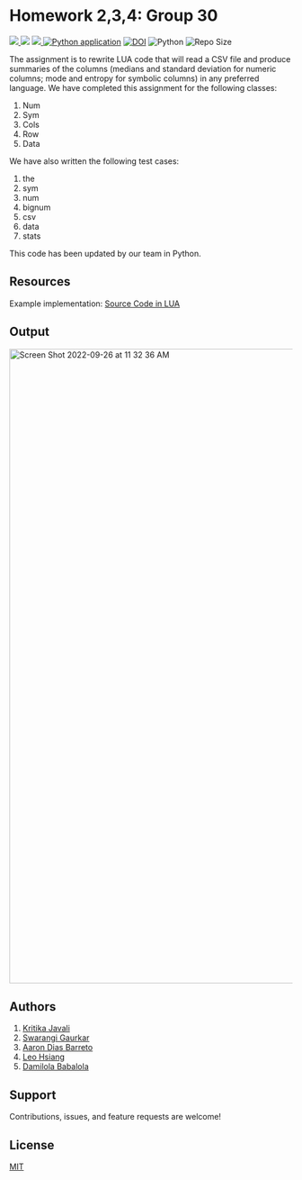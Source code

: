 # Homework 2,3,4: Group 30

<a href="https://github.com/Swarangigaurkar/Group30_Hw2_3_4_5" alt="File count"><img src="https://img.shields.io/github/directory-file-count/swarangigaurkar/group30_hw2_3_4_5?style=plastic"/> </a>
<a href="https://github.com/Swarangigaurkar/Group30_Hw2_3_4_5/blob/main/License.md" alt="LICENSE">
  <img src="https://img.shields.io/github/license/swarangigaurkar/group30_Hw2_3_4_5?style=plastic" /></a>
<a href="https://github.com/Swarangigaurkar/Group30_Hw2_3_4_5/graphs/contributors" alt="Contributors">
<img src="https://img.shields.io/github/contributors/swarangigaurkar/Group30_Hw2_3_4_5?style=plastic"/> </a>
[![Python application](https://github.com/Swarangigaurkar/Group30_Hw2_3_4_5/actions/workflows/python-app.yml/badge.svg?style=plastic?branch=main)](https://github.com/Swarangigaurkar/Group30_Hw2_3_4_5/actions/workflows/python-app.yml)
[![DOI](https://zenodo.org/badge/532051492.svg?style=plastic)](https://zenodo.org/badge/latestdoi/532051492)
![Python](https://img.shields.io/badge/python-v3.8+-yellow.svg)
![Repo Size](https://img.shields.io/github/repo-size/Swarangigaurkar/Group30_Hw2_3_4_5)



The assignment is to rewrite LUA code that will read a CSV file and produce summaries of the columns (medians and standard deviation for numeric columns; mode and entropy for symbolic columns) in any preferred language. We have completed this assignment for the following classes:
1. Num 
2. Sym 
3. Cols
4. Row
5. Data

We have also written the following test cases:
1. the
2. sym
3. num
4. bignum
5. csv
6. data
7. stats

This code has been updated by our team in Python.

## Resources

Example implementation: [Source Code in LUA](https://github.com/txt/se22/blob/main/etc/pdf/csv.pdf)

## Output 

<img width="1127" alt="Screen Shot 2022-09-26 at 11 32 36 AM" src="https://user-images.githubusercontent.com/112131763/192319969-40eb6a46-b59e-409f-9d53-486c2f7f4f5d.png">


## Authors 

1. [Kritika Javali](https://github.com/ksjavali)
2. [Swarangi Gaurkar](https://github.com/Swarangigaurkar)
3. [Aaron Dias Barreto](https://github.com/aaron278)
4. [Leo Hsiang](https://github.com/leoohsiang)
5. [Damilola Babalola](https://github.com/JohnDamilola)


##  Support

Contributions, issues, and feature requests are welcome!


## License
[MIT](https://tldrlegal.com/license/mit-license)
